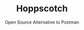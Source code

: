 ---
 title: Hoppscotch
 subtitle: Open Source Alternative to Postman
 description: 👽 Open source API development ecosystem
 image: https://cdn.prod.website-files.com/6220c55c69733896bb8a4724/63f5be6926f4c055e24ecf07_MueIhTFxHMZim7RQY9cP0KhnkG7OWBnKiCJGMaupcTU.png
 image-alt: hoppscotch-logo
 license: MIT
 tags: ["api","tools"]
 type: API
 github: https://github.com/hoppscotch/hoppscotch
 link:  https://hoppscotch.io/
 description2: Hoppscotch is a free and open-source API development environment that simplifies the process of creating, testing, and documenting APIs. It provides a user-friendly interface with features like request building, response inspection, environment management, and collaboration tools. Hoppscotch is ideal for developers of all levels who need a flexible and efficient platform for working with APIs.
---